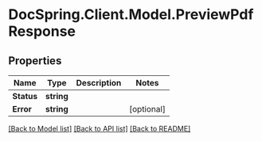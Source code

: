 # DocSpring.Client.Model.PreviewPdfResponse

## Properties

Name | Type | Description | Notes
------------ | ------------- | ------------- | -------------
**Status** | **string** |  | 
**Error** | **string** |  | [optional] 

[[Back to Model list]](../README.md#documentation-for-models) [[Back to API list]](../README.md#documentation-for-api-endpoints) [[Back to README]](../README.md)

